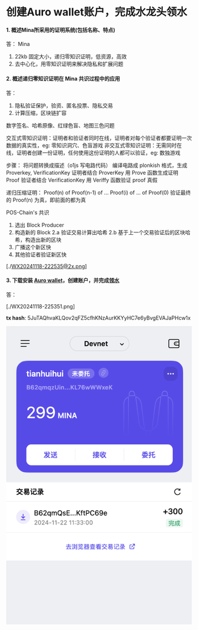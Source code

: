 # 创建Auro wallet账户，完成水龙头领水

#### 1. 概述Mina所采用的证明系统(包括名称、特点)
答：
Mina

1. 22kb 固定大小，递归零知识证明，低资源，高效
2. 去中心化，用零知识证明来解决隐私和扩展问题

#### 2. 概述递归零知识证明在 Mina 共识过程中的应用

答：
1. 隐私验证保护，验资、匿名投票、隐私交易
2. 计算压缩，区块链扩容

数字签名、哈希原像、红绿色盲、地图三色问题

交互式零知识证明：证明者和验证者同时在线，证明者对每个验证者都要证明一次数据的真实性，eg: 零知识洞穴、色盲游戏
非交互式零知识证明：无需同时在线，证明者创建一份证明，任何使用这份证明的人都可以验证，eg: 数独游戏

步骤：
将问题转换成描述（o1js 写电路代码）
编译电路成 plonkish 格式，生成 Proverkey, VerificationKey
证明者结合 ProverKey 用 Prove 函数生成证明 Proof
验证者结合 VerificationKey 用 Veriffy 函数验证 proof 真假

递归压缩证明：
Proof(n) of Proof(n-1) of ... Proof(i) of ... of Proof(0)
验证最终的 Proof(n) 为真，即前面的都为真

POS-Chain's 共识
1. 选出 Block Producer
2. 构造新的 Block
  2.a 验证交易计算出哈希
  2.b 基于上一个交易验证后的区块哈希，构造出新的区块
3. 广播这个新区快
4. 其他验证者验证新区快

[./WX20241118-222535@2x.png]

#### 3. 下载安装 [Auro wallet](https://www.aurowallet.com/download/)，创建账户，并完成[领水](https://faucet.minaprotocol.com/)

答：

[./WX20241118-225351.png]

**tx hash**: 5JuTAQhvaKLQov2qFZ5cfhKNzAurKKYyHC7e6yBvgEVAJaPHcw1x

![alt text](1122.png)

